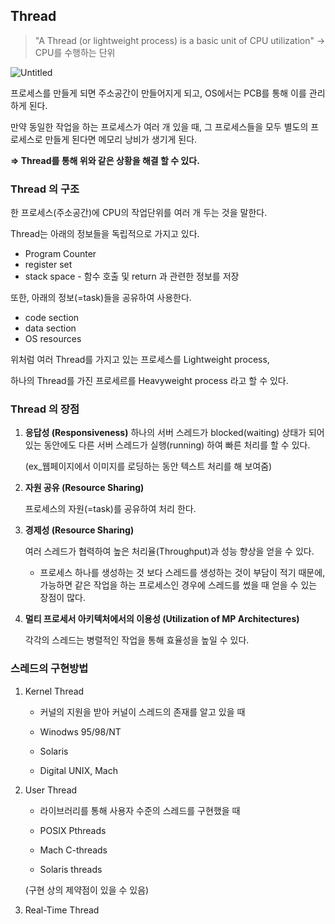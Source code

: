 ## Thread

> "A Thread (or lightweight process) is a basic unit of CPU utilization"
→ CPU를 수행하는 단위
> 

![Untitled](https://s3-us-west-2.amazonaws.com/secure.notion-static.com/624b3ede-49c6-42dd-a2ab-299ec45a9cf8/Untitled.png)

프로세스를 만들게 되면 주소공간이 만들어지게 되고,
OS에서는 PCB를 통해 이를 관리하게 된다.

만약 동일한 작업을 하는 프로세스가 여러 개 있을 때,
그 프로세스들을 모두 별도의 프로세스로 만들게 된다면 메모리 낭비가 생기게 된다.

**⇒ Thread를 통해 위와 같은 상황을 해결 할 수 있다.**

### Thread 의 구조

한 프로세스(주소공간)에 CPU의 작업단위를 여러 개 두는 것을 말한다.

Thread는 아래의 정보들을 독립적으로 가지고 있다.

- Program Counter
- register set
- stack space - 함수 호출 및 return 과 관련한 정보를 저장

또한, 아래의 정보(=task)들을 공유하여 사용한다. 

- code section
- data section
- OS resources

위처럼 여러 Thread를 가지고 있는 프로세스를 Lightweight process,

하나의 Thread를 가진 프로세르를 Heavyweight process 라고 할 수 있다.

### Thread 의 장점

1. **응답성 (Responsiveness)**
하나의 서버 스레드가 blocked(waiting) 상태가 되어있는 동안에도
다른 서버 스레드가 실행(running) 하여 빠른 처리를 할 수 있다.
    
    (ex_웹페이지에서 이미지를 로딩하는 동안 텍스트 처리를 해 보여줌)
    
2. **자원 공유 (Resource Sharing)**
    
    프로세스의 자원(=task)를 공유하여 처리 한다.
    
3. **경제성 (Resource Sharing)**
    
    여러 스레드가 협력하여 높은 처리율(Throughput)과 성능 향상을 얻을 수 있다.
    
    - 프로세스 하나를 생성하는 것 보다 스레드를 생성하는 것이 부담이 적기 때문에, 가능하면 같은 작업을 하는 프로세스인 경우에 스레드를 썼을 때 얻을 수 있는 장점이 많다.
4. **멀티 프로세서 아키텍처에서의 이용성 (Utilization of MP Architectures)**
    
    각각의 스레드는 병렬적인 작업을 통해 효율성을 높일 수 있다.
    

### 스레드의 구현방법

1. Kernel Thread
    
     - 커널의 지원을 받아 커널이 스레드의 존재를 알고 있을 때
    
    - Winodws 95/98/NT
    - Solaris
    - Digital UNIX, Mach
2. User Thread 
    
     - 라이브러리를 통해 사용자 수준의 스레드를 구현했을 때
    
    - POSIX Pthreads
    - Mach C-threads
    - Solaris threads
    
    (구현 상의 제약점이 있을 수 있음)
    
3. Real-Time Thread
